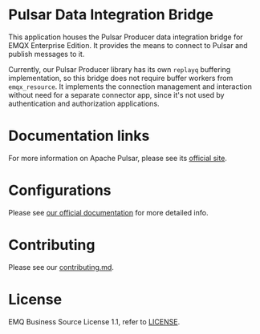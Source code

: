 # Pulsar Data Integration Bridge

This application houses the Pulsar Producer data integration bridge
for EMQX Enterprise Edition.  It provides the means to connect to
Pulsar and publish messages to it.

Currently, our Pulsar Producer library has its own `replayq` buffering
implementation, so this bridge does not require buffer workers from
`emqx_resource`.  It implements the connection management and
interaction without need for a separate connector app, since it's not
used by authentication and authorization applications.

# Documentation links

For more information on Apache Pulsar, please see its [official
site](https://pulsar.apache.org/).

# Configurations

Please see [our official
documentation](https://www.emqx.io/docs/en/v5.0/data-integration/data-bridge-pulsar.html)
for more detailed info.

# Contributing

Please see our [contributing.md](../../CONTRIBUTING.md).

# License

EMQ Business Source License 1.1, refer to [LICENSE](BSL.txt).
